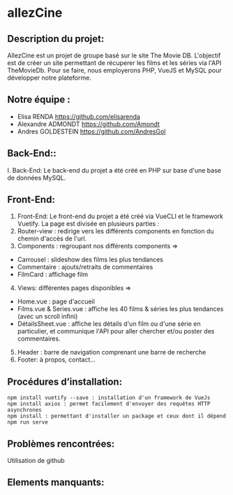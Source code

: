 # allezCine 

## Description du projet: 

AllezCine est un projet de groupe basé sur le site The Movie DB. L'objectif est de créer un site permettant de récuperer les films et les séries via l'API TheMovieDb. Pour se faire, nous employerons PHP, VueJS et MySQL pour développer notre plateforme.

## Notre équipe : 
* Elisa RENDA https://github.com/elisarenda
* Alexandre ADMONDT https://github.com/Amondt
* Andres GOLDESTEIN https://github.com/AndresGol

## Back-End::
I. Back-End: 
Le back-end du projet a été créé en PHP sur base d'une base de données MySQL.

## Front-End: 
1. Front-End: 
Le front-end du projet a été créé via VueCLI et le framework Vuetify.
La page est divisée en plusieurs parties :
2. Router-view : redirige vers les différents components en fonction du chemin d'accès de l'url.
3. Components : regroupant nos différents components => 
* Carrousel : slideshow des films les plus tendances
* Commentaire : ajouts/retraits de commentaires
* FilmCard : affichage film 
4. Views: différentes pages disponibles => 
* Home.vue : page d'accueil
* Films.vue & Series.vue : affiche les 40 films & séries les plus tendances (avec un scroll infini)
* DétailsSheet.vue : affiche les détails d'un film ou d'une série en particulier, et communique l'API pour aller chercher et/ou poster des commentaires.
5. Header : barre de navigation comprenant une barre de recherche
6. Footer: à propos, contact...

## Procédures d’installation:
````
npm install vuetify --save : installation d'un framework de VueJs
npm install axios : permet facilement d'envoyer des requêtes HTTP asynchrones
npm install : permettant d'installer un package et ceux dont il dépend
npm run serve

````

## Problèmes rencontrées: 
Utilisation de github 

## Elements manquants:

